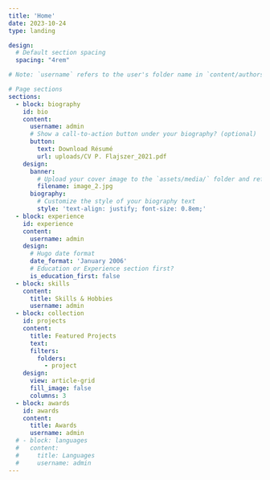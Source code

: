 ```yaml
---
title: 'Home'
date: 2023-10-24
type: landing

design:
  # Default section spacing
  spacing: "4rem"

# Note: `username` refers to the user's folder name in `content/authors/`

# Page sections
sections:
  - block: biography
    id: bio
    content:
      username: admin
      # Show a call-to-action button under your biography? (optional)
      button:
        text: Download Résumé
        url: uploads/CV P. Flajszer_2021.pdf
    design:
      banner:
        # Upload your cover image to the `assets/media/` folder and reference it here
        filename: image_2.jpg
      biography:
        # Customize the style of your biography text
        style: 'text-align: justify; font-size: 0.8em;'
  - block: experience
    id: experience
    content:
      username: admin
    design:
      # Hugo date format
      date_format: 'January 2006'
      # Education or Experience section first?
      is_education_first: false
  - block: skills
    content:
      title: Skills & Hobbies
      username: admin
  - block: collection
    id: projects
    content:
      title: Featured Projects
      text: 
      filters:
        folders:
          - project
    design:
      view: article-grid
      fill_image: false
      columns: 3
  - block: awards
    id: awards
    content:
      title: Awards
      username: admin
  # - block: languages
  #   content:
  #     title: Languages
  #     username: admin
---
```

